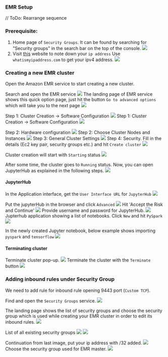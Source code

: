 ### EMR Setup

// ToDo: Rearrange sequence

### Prerequisite:

1. Home page of `Security Groups`. It can be found by searching for "Security groups" in the search bar on the top of the console.
![](./images_emr/emr_5.png)
2. Visit [this](https://whatismyipaddress.com/) website to note down your `ip address`
Use `whatismyipaddress.com` to get your ipv4 address.
![](./images_emr/emr_19.png)

### Creating a new EMR cluster
Open the Amazon EMR service to start creating a new cluster. 

Search and open the EMR service
![](./images_emr/search_for_emr.png)
The landing page of EMR service shows this quick option page, just hit the button `Go to advanced options`
which will take you to the next page
![](./images_emr/emr_quick_options.png)

Step 1: Cluster Creation -> Software Configuration
![](./images_emr/emr_22.png)
Step 1: Cluster Creation -> Software Configuration
![](./images_emr/emr_21.png)


Step 2: Hardware configuration
![](./images_emr/emr_1.png)
Step 2: Choose Cluster Nodes and Instances
![](./images_emr/emr_23.png)
Step 3: General Cluster Settings
![](./images_emr/emr_4.png)
Step 4: Security. Fill in the details (Ec2 key pair, security groups etc.) and hit `Create cluster`
![](./images_emr/emr_3.png)

Cluster creation will start with `Starting` status
![](./images_emr/emr_24.png)

After some time, the cluster goes to `Running` status. Now, you can open JupyterHub as explained in the following steps.
![](./images_emr/emr_11.png)

#### JupyterHub
In the Application interface, get the `User Interface URL` for `JupyterHub`
![](./images_emr/emr_20.png)

Put the jupyterHub in the browser and click `Advanced` 
![](./images_emr/emr_18.png)
Hit 'Accept the Risk and Continue'
![](./images_emr/emr_17.png)
Provide username and password for JupyterHub.
![](./images_emr/emr_16.png)
Jupterhub application showing a list of notebooks. Click `New` and hit `PySpark`
![](./images_emr/emr_15.png)

In the newly created Jupyter notebook, below example shows importing `pyspark` and `tensorflow`
![](./images_emr/emr_12.png)


#### Terminating cluster
Terminate cluster pop-up.
![](./images_emr/emr_14.png)
Terminate the cluster with the `Terminate` button
![](./images_emr/emr_13.png)

### Adding inbound rules under Security Group
We need to add rule for inbound rule opening 9443 port (`Custom TCP`). 

Find and open the `Security Groups` service.
![](./images_emr/find_security_groups.png)

The landing page shows the list of security groups and choose the security group which is used while
creating your EMR cluster in order to edit its inbound rules.
![](./images_emr/find_security_groups.png)

List of all existing security groups
![](./images_emr/emr_10.png)
![](./images_emr/emr_9.png)

Continuation from last image, put your ip address with /32 added.
![](./images_emr/emr_8.png)
Choose the security group used for EMR master.
![](./images_emr/emr_7.png)

[//]: # (![]&#40;./images_emr/emr_6.png&#41; # AWS security hub &#40;not needed&#41;)
[//]: # (Home page for Amazon Cluster. Hit `Create Cluster` button)
[//]: # (![]&#40;./images_emr/emr_2.png&#41;)
